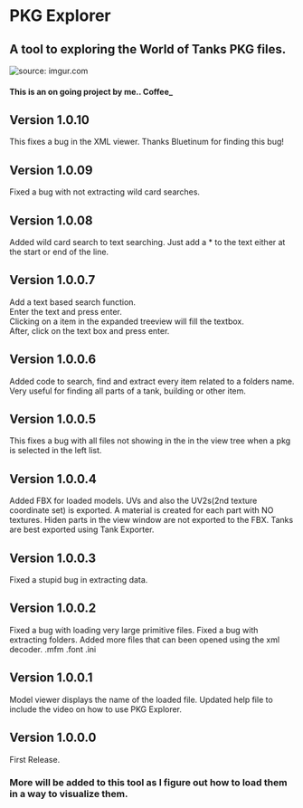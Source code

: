 # PKG Explorer

## A tool to exploring the World of Tanks PKG files.
<a><img src="https://i.imgur.com/OTTbONU.png" title="source: imgur.com" /></a>

#### This is an on going project by me.. Coffee_

## Version 1.0.10
This fixes a bug in the XML viewer.
Thanks Bluetinum for finding this bug!

## Version 1.0.09
Fixed a bug with not extracting wild card searches.

## Version 1.0.08
Added wild card search to text searching.
Just add a * to the text either at the start or end of the line.

## Version 1.0.0.7
Add a text based search function.</br>
Enter the text and press enter.</br>
Clicking on a item in the expanded treeview will fill the textbox.</br>
After, click on the text box and press enter.

## Version 1.0.0.6
Added code to search, find and extract every item related to a folders name. Very useful for finding all parts of a tank, building or other item.

## Version 1.0.0.5
This fixes a bug with all files not showing in the in the view tree when a pkg is selected in the left list.

## Version 1.0.0.4
Added FBX for loaded models.
UVs and also the UV2s(2nd texture coordinate set) is exported.
A material is created for each part with NO textures.
Hiden parts in the view window are not exported to the FBX.
Tanks are best exported using Tank Exporter.

## Version 1.0.0.3
Fixed a stupid bug in extracting data.

## Version 1.0.0.2
Fixed a bug with loading very large primitive files.
Fixed a bug with extracting folders.
Added more files that can been opened using the xml decoder.
.mfm .font .ini

## Version 1.0.0.1
Model viewer displays the name of the loaded file.
Updated help file to include the video on how to use PKG Explorer.

## Version 1.0.0.0
First Release.

### More will be added to this tool as I figure out how to load them in a way to visualize them.

